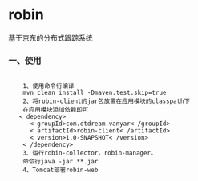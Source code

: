 # robin
基于京东的分布式跟踪系统
<h3>一、使用 </h3>
<pre>
<code>
	1、使用命令行编译
	mvn clean install -Dmaven.test.skip=true
	2、将robin-client的jar包放置在应用模块的classpath下
	在应用模块添加依赖即可
   < dependency>
      < groupId>com.dtdream.vanyar< /groupId>
      < artifactId>robin-client< /artifactId>
      < version>1.0-SNAPSHOT< /version>
    < /dependency>
	3、运行robin-collector，robin-manager。
	命令行java -jar **.jar
	4、Tomcat部署robin-web
</code>
</pre>
